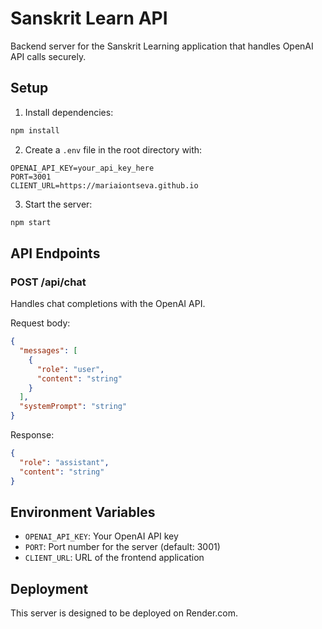 # Sanskrit Learn API

Backend server for the Sanskrit Learning application that handles OpenAI API calls securely.

## Setup

1. Install dependencies:
```bash
npm install
```

2. Create a `.env` file in the root directory with:
```
OPENAI_API_KEY=your_api_key_here
PORT=3001
CLIENT_URL=https://mariaiontseva.github.io
```

3. Start the server:
```bash
npm start
```

## API Endpoints

### POST /api/chat
Handles chat completions with the OpenAI API.

Request body:
```json
{
  "messages": [
    {
      "role": "user",
      "content": "string"
    }
  ],
  "systemPrompt": "string"
}
```

Response:
```json
{
  "role": "assistant",
  "content": "string"
}
```

## Environment Variables

- `OPENAI_API_KEY`: Your OpenAI API key
- `PORT`: Port number for the server (default: 3001)
- `CLIENT_URL`: URL of the frontend application

## Deployment

This server is designed to be deployed on Render.com. 